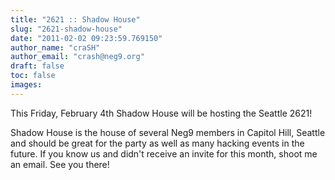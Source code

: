```yaml
---
title: "2621 :: Shadow House"
slug: "2621-shadow-house"
date: "2011-02-02 09:23:59.769150"
author_name: "craSH"
author_email: "crash@neg9.org"
draft: false
toc: false
images:
---
```


This Friday, February 4th Shadow House will be hosting the Seattle 2621!

Shadow House is the house of several Neg9 members in Capitol Hill, Seattle and should be great for the party as well as many hacking events in the future. If you know us and didn't receive an invite for this month, shoot me an email. See you there!
